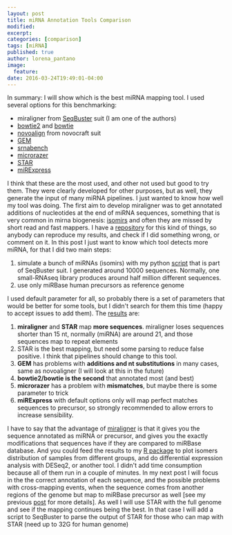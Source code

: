 ```yaml
---
layout: post
title: miRNA Annotation Tools Comparison
modified:
excerpt:
categories: [comparison]
tags: [miRNA]
published: true
author: lorena_pantano
image:
  feature:
date: 2016-03-24T19:49:01-04:00
---
```


In summary: I will show which is the best miRNA mapping tool. I used several options for this benchmarking:

*   miraligner from [SeqBuster](http://github.com/lpantano/seqbuster) suit (I am one of the authors)
*   [bowtie2](http://bowtie-bio.sourceforge.net/bowtie2/index.shtml) and [bowtie](http://bowtie-bio.sourceforge.net/index.shtml)
*   [novoalign](http://www.novocraft.com/main/index.php) from novocraft suit
*   [GEM](http://algorithms.cnag.cat/wiki/The_GEM_library)
*   [srnabench](http://arn.ugr.es/srnabench/)
*   [microrazer](http://www.seqan.de/projects/MicroRazerS.html.)
*   [STAR](https://github.com/alexdobin/STAR)
*   [miRExpress](http://mirexpress.mbc.nctu.edu.tw/)

I think that these are the most used, and other not used but good to try them. They were clearly developed for other purposes, but as well, they generate the input of many miRNA pipelines. I just wanted to know how well my tool was doing. The first aim to develop miraligner was to get annotated additions of nucleotides at the end of miRNA sequences, something that is very common in mirna biogenesis: [isomirs](http://en.wikipedia.org/wiki/IsomiR) and often they are missed by short read and fast mappers. I have a [repository](https://github.com/lpantano/mypubs/tree/master/mirna/mirannotation) for this kind of things, so anybody can reproduce my results, and check if I did something wrong, or comment on it. In this post I just want to know which tool detects more miRNA, for that I did two main steps:

1.  simulate a bunch of miRNAs (isomirs) with my python [script](https://github.com/lpantano/seqbuster/blob/master/misc/miRNA.simulator.py) that is part of SeqBuster suit. I generated around 10000 sequences. Normally, one small-RNAseq library produces around half million different sequences.
2.  use only miRBase human precursors as reference genome

I used default parameter for all, so probably there is a set of parameters that would be better for some tools, but I didn't search for them this time (happy to accept issues to add them). The [results](http://rawgit.com/lpantano/mypubs/master/mirna/mirannotation/stats.html) are:

1.  **miraligner** and **STAR** map **more sequences**. miraligner loses sequences shorter than 15 nt, normally (miRNA) are around 21, and those sequences map to repeat elements
2.  STAR is the best mapping, but need some parsing to reduce false positive. I think that pipelines should change to this tool.
3.  **GEM** has problems with **additions and nt substitutions** in many cases, same as novoaligner (I will look at this in the future)
4.  **bowtie2/bowtie is the second** that annotated most (and best)
5.  **microrazer** has a problem with **mismatches**, but maybe there is some parameter to trick
6.  **miRExpress** with default options only will map perfect matches sequences to precursor, so strongly recommended to allow errors to increase sensibility.

I have to say that the advantage of [miraligner](https://github.com/lpantano/seqbuster/wiki/miraligner) is that it gives you the sequence annotated as miRNA or precursor, and gives you the exactly modifications that sequences have if they are compared to miRBase database. And you could feed the results to my [R package](https://github.com/lpantano/seqbuster/wiki/isomiRs) to plot isomers distribution of samples from different groups, and do differential expression analysis with DESeq2, or another tool. I didn't add time consumption because all of them run in a couple of minutes. In my next post I will focus in the the correct annotation of each sequence, and the possible problems with cross-mapping events, when the sequence comes from another regions of the genome but map to miRBase precursor as well [see my previous [post](http://lorenapantano.wordpress.com/2013/05/27/mirna-annotation-complex-scenarios/) for more details]. As well I will use STAR with the full genome and see if the mapping continues being the best. In that case I will add a script to SeqBuster to parse the output of STAR for those who can map with STAR (need up to 32G for human genome)
